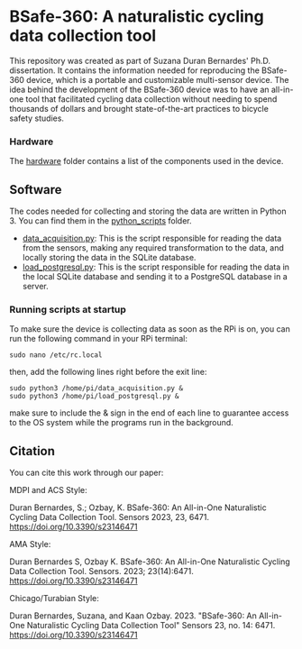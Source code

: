 # BSafe-360: A naturalistic cycling data collection tool

This repository was created as part of Suzana Duran Bernardes' Ph.D. dissertation. It contains the information needed for reproducing the BSafe-360 device, which is a portable and customizable multi-sensor device. The idea behind the development of the BSafe-360 device was to have an all-in-one tool that facilitated cycling data collection without needing to spend thousands of dollars and brought state-of-the-art practices to bicycle safety studies.

### Hardware
The [hardware](hardware) folder contains a list of the components used in the device.
<!-- all the instructions required for assembling one unit of the BSafe-360. It includes the circuit information, soldering tips, schematics, and enclosure 3D design and mold. -->

## Software
The codes needed for collecting and storing the data are written in Python 3. You can find them in the [python_scripts](python_scripts) folder.

- [data_acquisition.py](python_scripts/data_acquisition.py): This is the script responsible for reading the data from the sensors, making any required transformation to the data, and locally storing the data in the SQLite database.
- [load_postgresql.py](python_scripts/load_postgresql.py): This is the script responsible for reading the data in the local SQLite database and sending it to a PostgreSQL database in a server.

### Running scripts at startup
To make sure the device is collecting data as soon as the RPi is on, you can run the following command in your RPi terminal:
```
sudo nano /etc/rc.local
```
then, add the following lines right before the exit line:
```
sudo python3 /home/pi/data_acquisition.py &
sudo python3 /home/pi/load_postgresql.py &
```
make sure to include the & sign in the end of each line to guarantee access to the OS system while the programs run in the background.

## Citation
You can cite this work through our paper:

MDPI and ACS Style:

Duran Bernardes, S.; Ozbay, K. BSafe-360: An All-in-One Naturalistic Cycling Data Collection Tool. Sensors 2023, 23, 6471. https://doi.org/10.3390/s23146471

AMA Style:

Duran Bernardes S, Ozbay K. BSafe-360: An All-in-One Naturalistic Cycling Data Collection Tool. Sensors. 2023; 23(14):6471. https://doi.org/10.3390/s23146471

Chicago/Turabian Style:

Duran Bernardes, Suzana, and Kaan Ozbay. 2023. "BSafe-360: An All-in-One Naturalistic Cycling Data Collection Tool" Sensors 23, no. 14: 6471. https://doi.org/10.3390/s23146471


